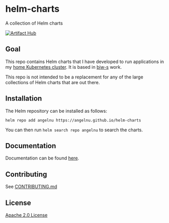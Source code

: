 # helm-charts
A collection of Helm charts

[![Artifact Hub](https://img.shields.io/endpoint?url=https://artifacthub.io/badge/repository/angelnu)](https://artifacthub.io/packages/search?repo=angelnu)

## Goal

This repo contains Helm charts that I have developed to run applications in my
[home Kubernetes cluster](https://github.com/angelnu/k8s-gitops.git). It is
based in [bjw-s](https://github.com/bjw-s/helm-charts) work.

This repo is not intended to be a replacement for any of the large collections
of Helm charts that are out there.

## Installation

The Helm repository can be installed as follows:

```console
helm repo add angelnu https://angelnu.github.io/helm-charts
```

You can then run `helm search repo angelnu` to search the charts.

## Documentation

Documentation can be found [here](https://angelnu.github.io/helm-charts/docs/).

## Contributing

See [CONTRIBUTING.md](./CONTRIBUTING.md)

## License

[Apache 2.0 License](./LICENSE)
